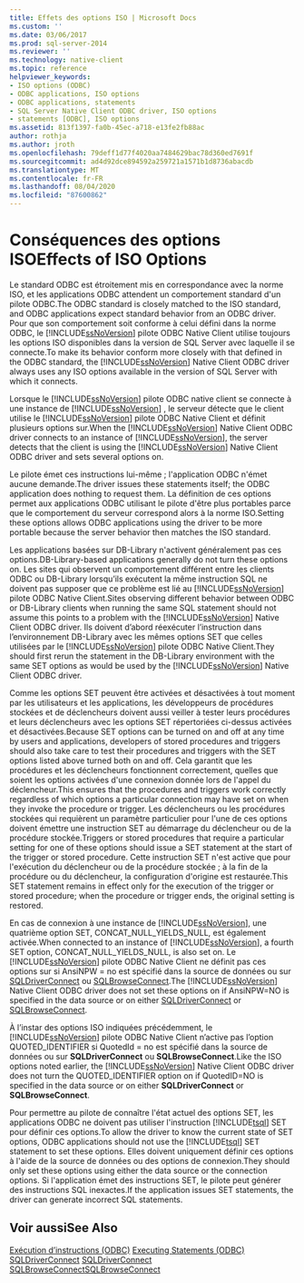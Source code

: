 ```yaml
---
title: Effets des options ISO | Microsoft Docs
ms.custom: ''
ms.date: 03/06/2017
ms.prod: sql-server-2014
ms.reviewer: ''
ms.technology: native-client
ms.topic: reference
helpviewer_keywords:
- ISO options (ODBC)
- ODBC applications, ISO options
- ODBC applications, statements
- SQL Server Native Client ODBC driver, ISO options
- statements [ODBC], ISO options
ms.assetid: 813f1397-fa0b-45ec-a718-e13fe2fb88ac
author: rothja
ms.author: jroth
ms.openlocfilehash: 79deff1d77f4020aa7484629bac78d360ed7691f
ms.sourcegitcommit: ad4d92dce894592a259721a1571b1d8736abacdb
ms.translationtype: MT
ms.contentlocale: fr-FR
ms.lasthandoff: 08/04/2020
ms.locfileid: "87600862"
---
```

# <a name="effects-of-iso-options"></a><span data-ttu-id="08b30-102">Conséquences des options ISO</span><span class="sxs-lookup"><span data-stu-id="08b30-102">Effects of ISO Options</span></span>
  <span data-ttu-id="08b30-103">Le standard ODBC est étroitement mis en correspondance avec la norme ISO, et les applications ODBC attendent un comportement standard d'un pilote ODBC.</span><span class="sxs-lookup"><span data-stu-id="08b30-103">The ODBC standard is closely matched to the ISO standard, and ODBC applications expect standard behavior from an ODBC driver.</span></span> <span data-ttu-id="08b30-104">Pour que son comportement soit conforme à celui défini dans la norme ODBC, le [!INCLUDE[ssNoVersion](../../../includes/ssnoversion-md.md)] pilote ODBC Native Client utilise toujours les options ISO disponibles dans la version de SQL Server avec laquelle il se connecte.</span><span class="sxs-lookup"><span data-stu-id="08b30-104">To make its behavior conform more closely with that defined in the ODBC standard, the [!INCLUDE[ssNoVersion](../../../includes/ssnoversion-md.md)] Native Client ODBC driver always uses any ISO options available in the version of SQL Server with which it connects.</span></span>  
  
 <span data-ttu-id="08b30-105">Lorsque le [!INCLUDE[ssNoVersion](../../../includes/ssnoversion-md.md)] pilote ODBC native client se connecte à une instance de [!INCLUDE[ssNoVersion](../../../includes/ssnoversion-md.md)] , le serveur détecte que le client utilise le [!INCLUDE[ssNoVersion](../../../includes/ssnoversion-md.md)] pilote ODBC Native Client et définit plusieurs options sur.</span><span class="sxs-lookup"><span data-stu-id="08b30-105">When the [!INCLUDE[ssNoVersion](../../../includes/ssnoversion-md.md)] Native Client ODBC driver connects to an instance of [!INCLUDE[ssNoVersion](../../../includes/ssnoversion-md.md)], the server detects that the client is using the [!INCLUDE[ssNoVersion](../../../includes/ssnoversion-md.md)] Native Client ODBC driver and sets several options on.</span></span>  
  
 <span data-ttu-id="08b30-106">Le pilote émet ces instructions lui-même ; l'application ODBC n'émet aucune demande.</span><span class="sxs-lookup"><span data-stu-id="08b30-106">The driver issues these statements itself; the ODBC application does nothing to request them.</span></span> <span data-ttu-id="08b30-107">La définition de ces options permet aux applications ODBC utilisant le pilote d'être plus portables parce que le comportement du serveur correspond alors à la norme ISO.</span><span class="sxs-lookup"><span data-stu-id="08b30-107">Setting these options allows ODBC applications using the driver to be more portable because the server behavior then matches the ISO standard.</span></span>  
  
 <span data-ttu-id="08b30-108">Les applications basées sur DB-Library n'activent généralement pas ces options.</span><span class="sxs-lookup"><span data-stu-id="08b30-108">DB-Library-based applications generally do not turn these options on.</span></span> <span data-ttu-id="08b30-109">Les sites qui observent un comportement différent entre les clients ODBC ou DB-Library lorsqu’ils exécutent la même instruction SQL ne doivent pas supposer que ce problème est lié au [!INCLUDE[ssNoVersion](../../../includes/ssnoversion-md.md)] pilote ODBC Native Client.</span><span class="sxs-lookup"><span data-stu-id="08b30-109">Sites observing different behavior between ODBC or DB-Library clients when running the same SQL statement should not assume this points to a problem with the [!INCLUDE[ssNoVersion](../../../includes/ssnoversion-md.md)] Native Client ODBC driver.</span></span> <span data-ttu-id="08b30-110">Ils doivent d’abord réexécuter l’instruction dans l’environnement DB-Library avec les mêmes options SET que celles utilisées par le [!INCLUDE[ssNoVersion](../../../includes/ssnoversion-md.md)] pilote ODBC Native Client.</span><span class="sxs-lookup"><span data-stu-id="08b30-110">They should first rerun the statement in the DB-Library environment with the same SET options as would be used by the [!INCLUDE[ssNoVersion](../../../includes/ssnoversion-md.md)] Native Client ODBC driver.</span></span>  
  
 <span data-ttu-id="08b30-111">Comme les options SET peuvent être activées et désactivées à tout moment par les utilisateurs et les applications, les développeurs de procédures stockées et de déclencheurs doivent aussi veiller à tester leurs procédures et leurs déclencheurs avec les options SET répertoriées ci-dessus activées et désactivées.</span><span class="sxs-lookup"><span data-stu-id="08b30-111">Because SET options can be turned on and off at any time by users and applications, developers of stored procedures and triggers should also take care to test their procedures and triggers with the SET options listed above turned both on and off.</span></span> <span data-ttu-id="08b30-112">Cela garantit que les procédures et les déclencheurs fonctionnent correctement, quelles que soient les options activées d'une connexion donnée lors de l'appel du déclencheur.</span><span class="sxs-lookup"><span data-stu-id="08b30-112">This ensures that the procedures and triggers work correctly regardless of which options a particular connection may have set on when they invoke the procedure or trigger.</span></span> <span data-ttu-id="08b30-113">Les déclencheurs ou les procédures stockées qui requièrent un paramètre particulier pour l'une de ces options doivent émettre une instruction SET au démarrage du déclencheur ou de la procédure stockée.</span><span class="sxs-lookup"><span data-stu-id="08b30-113">Triggers or stored procedures that require a particular setting for one of these options should issue a SET statement at the start of the trigger or stored procedure.</span></span> <span data-ttu-id="08b30-114">Cette instruction SET n'est active que pour l'exécution du déclencheur ou de la procédure stockée ; à la fin de la procédure ou du déclencheur, la configuration d'origine est restaurée.</span><span class="sxs-lookup"><span data-stu-id="08b30-114">This SET statement remains in effect only for the execution of the trigger or stored procedure; when the procedure or trigger ends, the original setting is restored.</span></span>  
  
 <span data-ttu-id="08b30-115">En cas de connexion à une instance de [!INCLUDE[ssNoVersion](../../../includes/ssnoversion-md.md)], une quatrième option SET, CONCAT_NULL_YIELDS_NULL, est également activée.</span><span class="sxs-lookup"><span data-stu-id="08b30-115">When connected to an instance of [!INCLUDE[ssNoVersion](../../../includes/ssnoversion-md.md)], a fourth SET option, CONCAT_NULL_YIELDS_NULL, is also set on.</span></span> <span data-ttu-id="08b30-116">Le [!INCLUDE[ssNoVersion](../../../includes/ssnoversion-md.md)] pilote ODBC Native Client ne définit pas ces options sur si AnsiNPW = no est spécifié dans la source de données ou sur [SQLDriverConnect](../../native-client-odbc-api/sqldriverconnect.md) ou [SQLBrowseConnect](../../native-client-odbc-api/sqlbrowseconnect.md).</span><span class="sxs-lookup"><span data-stu-id="08b30-116">The [!INCLUDE[ssNoVersion](../../../includes/ssnoversion-md.md)] Native Client ODBC driver does not set these options on if AnsiNPW=NO is specified in the data source or on either [SQLDriverConnect](../../native-client-odbc-api/sqldriverconnect.md) or [SQLBrowseConnect](../../native-client-odbc-api/sqlbrowseconnect.md).</span></span>  
  
 <span data-ttu-id="08b30-117">À l’instar des options ISO indiquées précédemment, le [!INCLUDE[ssNoVersion](../../../includes/ssnoversion-md.md)] pilote ODBC Native Client n’active pas l’option QUOTED_IDENTIFIER si QuotedId = no est spécifié dans la source de données ou sur **SQLDriverConnect** ou **SQLBrowseConnect**.</span><span class="sxs-lookup"><span data-stu-id="08b30-117">Like the ISO options noted earlier, the [!INCLUDE[ssNoVersion](../../../includes/ssnoversion-md.md)] Native Client ODBC driver does not turn the QUOTED_IDENTIFIER option on if QuotedID=NO is specified in the data source or on either **SQLDriverConnect** or **SQLBrowseConnect**.</span></span>  
  
 <span data-ttu-id="08b30-118">Pour permettre au pilote de connaître l'état actuel des options SET, les applications ODBC ne doivent pas utiliser l'instruction [!INCLUDE[tsql](../../../includes/tsql-md.md)] SET pour définir ces options.</span><span class="sxs-lookup"><span data-stu-id="08b30-118">To allow the driver to know the current state of SET options, ODBC applications should not use the [!INCLUDE[tsql](../../../includes/tsql-md.md)] SET statement to set these options.</span></span> <span data-ttu-id="08b30-119">Elles doivent uniquement définir ces options à l'aide de la source de données ou des options de connexion.</span><span class="sxs-lookup"><span data-stu-id="08b30-119">They should only set these options using either the data source or the connection options.</span></span> <span data-ttu-id="08b30-120">Si l'application émet des instructions SET, le pilote peut générer des instructions SQL inexactes.</span><span class="sxs-lookup"><span data-stu-id="08b30-120">If the application issues SET statements, the driver can generate incorrect SQL statements.</span></span>  
  
## <a name="see-also"></a><span data-ttu-id="08b30-121">Voir aussi</span><span class="sxs-lookup"><span data-stu-id="08b30-121">See Also</span></span>  
 <span data-ttu-id="08b30-122">[Exécution d’instructions &#40;ODBC&#41;](executing-statements-odbc.md) </span><span class="sxs-lookup"><span data-stu-id="08b30-122">[Executing Statements &#40;ODBC&#41;](executing-statements-odbc.md) </span></span>  
 <span data-ttu-id="08b30-123">[SQLDriverConnect](../../native-client-odbc-api/sqldriverconnect.md) </span><span class="sxs-lookup"><span data-stu-id="08b30-123">[SQLDriverConnect](../../native-client-odbc-api/sqldriverconnect.md) </span></span>  
 [<span data-ttu-id="08b30-124">SQLBrowseConnect</span><span class="sxs-lookup"><span data-stu-id="08b30-124">SQLBrowseConnect</span></span>](../../native-client-odbc-api/sqlbrowseconnect.md)  
  
  
